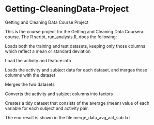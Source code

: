# Getting-CleaningData-Project
Getting and Cleaning Data Course Project

This is the course project for the Getting and Cleaning Data Coursera course. The R script, run_analysis.R, does the following:

Loads both the training and test datasets, keeping only those columns which reflect a mean or standard deviation

Load the activity and feature info

Loads the activity and subject data for each dataset, and merges those columns with the dataset

Merges the two datasets

Converts the activity and subject columns into factors

Creates a tidy dataset that consists of the average (mean) value of each variable for each subject and activity pair.

The end result is shown in the file merge_data_avg_act_sub.txt
